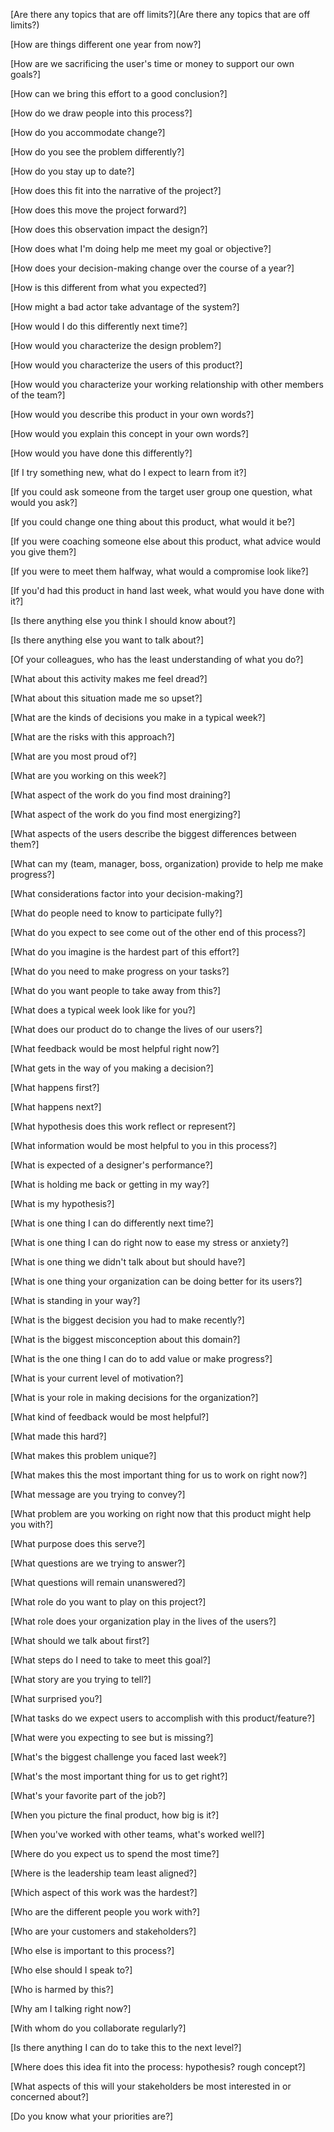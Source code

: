 [Are there any topics that are off limits?](Are there any topics that are off limits?)

[How are things different one year from now?]

[How are we sacrificing the user's time or money to support our own goals?]

[How can we bring this effort to a good conclusion?]

[How do we draw people into this process?]

[How do you accommodate change?]

[How do you see the problem differently?]

[How do you stay up to date?]

[How does this fit into the narrative of the project?]

[How does this move the project forward?]

[How does this observation impact the design?]

[How does what I'm doing help me meet my goal or objective?]

[How does your decision-making change over the course of a year?]

[How is this different from what you expected?]

[How might a bad actor take advantage of the system?]

[How would I do this differently next time?]

[How would you characterize the design problem?]

[How would you characterize the users of this product?]

[How would you characterize your working relationship with other members of the team?]

[How would you describe this product in your own words?]

[How would you explain this concept in your own words?]

[How would you have done this differently?]

[If I try something new, what do I expect to learn from it?]

[If you could ask someone from the target user group one question, what would you ask?]

[If you could change one thing about this product, what would it be?]

[If you were coaching someone else about this product, what advice would you give them?]

[If you were to meet them halfway, what would a compromise look like?]

[If you'd had this product in hand last week, what would you have done with it?]

[Is there anything else you think I should know about?]

[Is there anything else you want to talk about?]

[Of your colleagues, who has the least understanding of what you do?]

[What about this activity makes me feel dread?]

[What about this situation made me so upset?]

[What are the kinds of decisions you make in a typical week?]

[What are the risks with this approach?]

[What are you most proud of?]

[What are you working on this week?]

[What aspect of the work do you find most draining?]

[What aspect of the work do you find most energizing?]

[What aspects of the users describe the biggest differences between them?]

[What can my (team, manager, boss, organization) provide to help me make progress?]

[What considerations factor into your decision-making?]

[What do people need to know to participate fully?]

[What do you expect to see come out of the other end of this process?]

[What do you imagine is the hardest part of this effort?]

[What do you need to make progress on your tasks?]

[What do you want people to take away from this?]

[What does a typical week look like for you?]

[What does our product do to change the lives of our users?]

[What feedback would be most helpful right now?]

[What gets in the way of you making a decision?]

[What happens first?]

[What happens next?]

[What hypothesis does this work reflect or represent?]

[What information would be most helpful to you in this process?]

[What is expected of a designer's performance?]

[What is holding me back or getting in my way?]

[What is my hypothesis?]

[What is one thing I can do differently next time?]

[What is one thing I can do right now to ease my stress or anxiety?]

[What is one thing we didn't talk about but should have?]

[What is one thing your organization can be doing better for its users?]

[What is standing in your way?]

[What is the biggest decision you had to make recently?]

[What is the biggest misconception about this domain?]

[What is the one thing I can do to add value or make progress?]

[What is your current level of motivation?]

[What is your role in making decisions for the organization?]

[What kind of feedback would be most helpful?]

[What made this hard?]

[What makes this problem unique?]

[What makes this the most important thing for us to work on right now?]

[What message are you trying to convey?]

[What problem are you working on right now that this product might help you with?]

[What purpose does this serve?]

[What questions are we trying to answer?]

[What questions will remain unanswered?]

[What role do you want to play on this project?]

[What role does your organization play in the lives of the users?]

[What should we talk about first?]

[What steps do I need to take to meet this goal?]

[What story are you trying to tell?]

[What surprised you?]

[What tasks do we expect users to accomplish with this product/feature?]

[What were you expecting to see but is missing?]

[What's the biggest challenge you faced last week?]

[What's the most important thing for us to get right?]

[What's your favorite part of the job?]

[When you picture the final product, how big is it?]

[When you've worked with other teams, what's worked well?]

[Where do you expect us to spend the most time?]

[Where is the leadership team least aligned?]

[Which aspect of this work was the hardest?]

[Who are the different people you work with?]

[Who are your customers and stakeholders?]

[Who else is important to this process?]

[Who else should I speak to?]

[Who is harmed by this?]

[Why am I talking right now?]

[With whom do you collaborate regularly?]

[Is there anything I can do to take this to the next level?]

[Where does this idea fit into the process: hypothesis? rough concept?]

[What aspects of this will your stakeholders be most interested in or concerned about?]

[Do you know what your priorities are?]

